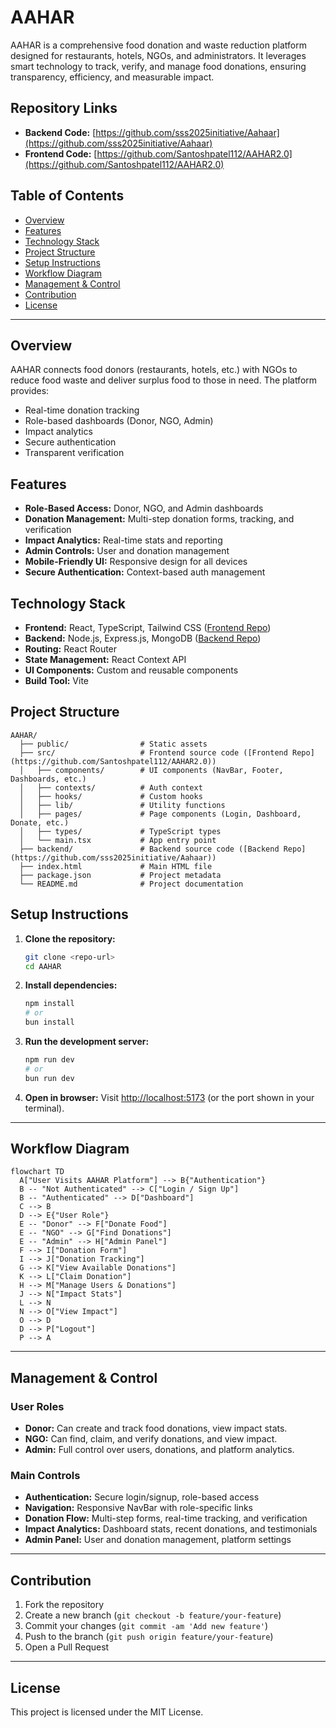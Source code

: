 # AAHAR

AAHAR is a comprehensive food donation and waste reduction platform designed for restaurants, hotels, NGOs, and administrators. It leverages smart technology to track, verify, and manage food donations, ensuring transparency, efficiency, and measurable impact.

## Repository Links
- **Backend Code:** [https://github.com/sss2025initiative/Aahaar](https://github.com/sss2025initiative/Aahaar)
- **Frontend Code:** [https://github.com/Santoshpatel112/AAHAR2.0](https://github.com/Santoshpatel112/AAHAR2.0)

## Table of Contents
- [Overview](#overview)
- [Features](#features)
- [Technology Stack](#technology-stack)
- [Project Structure](#project-structure)
- [Setup Instructions](#setup-instructions)
- [Workflow Diagram](#workflow-diagram)
- [Management & Control](#management--control)
- [Contribution](#contribution)
- [License](#license)

---

## Overview
AAHAR connects food donors (restaurants, hotels, etc.) with NGOs to reduce food waste and deliver surplus food to those in need. The platform provides:
- Real-time donation tracking
- Role-based dashboards (Donor, NGO, Admin)
- Impact analytics
- Secure authentication
- Transparent verification

## Features
- **Role-Based Access:** Donor, NGO, and Admin dashboards
- **Donation Management:** Multi-step donation forms, tracking, and verification
- **Impact Analytics:** Real-time stats and reporting
- **Admin Controls:** User and donation management
- **Mobile-Friendly UI:** Responsive design for all devices
- **Secure Authentication:** Context-based auth management

## Technology Stack
- **Frontend:** React, TypeScript, Tailwind CSS ([Frontend Repo](https://github.com/Santoshpatel112/AAHAR2.0))
- **Backend:** Node.js, Express.js, MongoDB ([Backend Repo](https://github.com/sss2025initiative/Aahaar))
- **Routing:** React Router
- **State Management:** React Context API
- **UI Components:** Custom and reusable components
- **Build Tool:** Vite

## Project Structure
```
AAHAR/
  ├── public/                # Static assets
  ├── src/                   # Frontend source code ([Frontend Repo](https://github.com/Santoshpatel112/AAHAR2.0))
  │   ├── components/        # UI components (NavBar, Footer, Dashboards, etc.)
  │   ├── contexts/          # Auth context
  │   ├── hooks/             # Custom hooks
  │   ├── lib/               # Utility functions
  │   ├── pages/             # Page components (Login, Dashboard, Donate, etc.)
  │   ├── types/             # TypeScript types
  │   └── main.tsx           # App entry point
  ├── backend/               # Backend source code ([Backend Repo](https://github.com/sss2025initiative/Aahaar))
  ├── index.html             # Main HTML file
  ├── package.json           # Project metadata
  └── README.md              # Project documentation
```

## Setup Instructions
1. **Clone the repository:**
   ```bash
   git clone <repo-url>
   cd AAHAR
   ```
2. **Install dependencies:**
   ```bash
   npm install
   # or
   bun install
   ```
3. **Run the development server:**
   ```bash
   npm run dev
   # or
   bun run dev
   ```
4. **Open in browser:**
   Visit [http://localhost:5173](http://localhost:5173) (or the port shown in your terminal).

---

## Workflow Diagram

```mermaid
flowchart TD
  A["User Visits AAHAR Platform"] --> B{"Authentication"}
  B -- "Not Authenticated" --> C["Login / Sign Up"]
  B -- "Authenticated" --> D["Dashboard"]
  C --> B
  D --> E{"User Role"}
  E -- "Donor" --> F["Donate Food"]
  E -- "NGO" --> G["Find Donations"]
  E -- "Admin" --> H["Admin Panel"]
  F --> I["Donation Form"]
  I --> J["Donation Tracking"]
  G --> K["View Available Donations"]
  K --> L["Claim Donation"]
  H --> M["Manage Users & Donations"]
  J --> N["Impact Stats"]
  L --> N
  N --> O["View Impact"]
  O --> D
  D --> P["Logout"]
  P --> A
```

---

## Management & Control

### User Roles
- **Donor:** Can create and track food donations, view impact stats.
- **NGO:** Can find, claim, and verify donations, and view impact.
- **Admin:** Full control over users, donations, and platform analytics.

### Main Controls
- **Authentication:** Secure login/signup, role-based access
- **Navigation:** Responsive NavBar with role-specific links
- **Donation Flow:** Multi-step forms, real-time tracking, and verification
- **Impact Analytics:** Dashboard stats, recent donations, and testimonials
- **Admin Panel:** User and donation management, platform settings

---

## Contribution
1. Fork the repository
2. Create a new branch (`git checkout -b feature/your-feature`)
3. Commit your changes (`git commit -am 'Add new feature'`)
4. Push to the branch (`git push origin feature/your-feature`)
5. Open a Pull Request

---

## License
This project is licensed under the MIT License.



